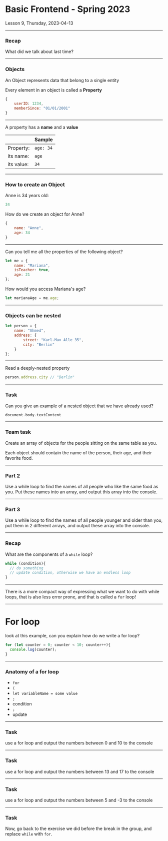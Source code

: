 <!-- .slide: id="lesson9" -->

# Basic Frontend - Spring 2023

Lesson 9, Thursday, 2023-04-13

---

### Recap

What did we talk about last time?

---

### Objects

An Object represents data that belong to a single entity


Every element in an object is called a **Property**


```js
{
    userID: 1234,
    memberSince: "01/01/2001"
}
```

---

A property has a **name** and a **value**

|            | Sample    |
| ---------- | --------- |
| Property:  | `age: 34` |
| its name:  | `age`     |
| its value: | `34`      |

---

### How to create an Object

Anne is 34 years old:

```js
34
```

How do we create an object for Anne?


```js
{
    name: "Anne",
    age: 34
}
```
<!-- .element: class="fragment" -->



---

Can you tell me all the properties of the following object?

```js
let me = {
    name: "Mariana",
    isTeacher: true,
    age: 21
};
```

How would you access Mariana's age?
<!-- .element: class="fragment" -->

```js
let marianaAge = me.age;
```
<!-- .element: class="fragment" -->

---

### Objects can be nested

```js
let person = {
    name: "Ahmed",
    address: {
        street: "Karl-Max Alle 35",
        city: "Berlin"
    }
};
```

---

Read a deeply-nested property

```js
person.address.city // "Berlin"
```

---

### Task

Can you give an example of a nested object that we have already used?

```
document.body.textContent
```
<!-- .element: class="fragment" -->

---

### Team task

Create an array of objects for the people sitting on the same table as you.

Each object should contain the name of the person, their age, and their favorite food.


---

### Part 2

Use a while loop to find the names of all people who like the same food as you. Put these names into an array, and output this array into the console.

---

### Part 3

Use a while loop to find the names of all people younger and older than you, put them in 2 different arrays, and output these array into the console.

---

### Recap

What are the components of a `while` loop?


```js
while (condition){
  // do something
  // update condition, otherwise we have an endless loop
}

```
<!-- .element: class="fragment" -->

---

There is a more compact way of expressing what we want to do with while loops, that is also less error prone, and that is called a `for` loop!

---

<!-- .slide: id="forLoop" -->

# For loop

look at this example, can you explain how do we write a for loop?

```js
for (let counter = 0; counter < 10; counter++){
  console.log(counter);
}
```

---

### Anatomy of a for loop

- `for`
- `(`
- `let variableName = some value`
- `;`
- condition
- `;`
- update

---


### Task

use a for loop and output the numbers between 0 and 10 to the console

---

### Task

use a for loop and output the numbers between 13 and 17 to the console

---

### Task

use a for loop and output the numbers between 5 and -3 to the console

---

### Task

Now, go back to the exercise we did before the break in the group, and replace `while` with `for`.
